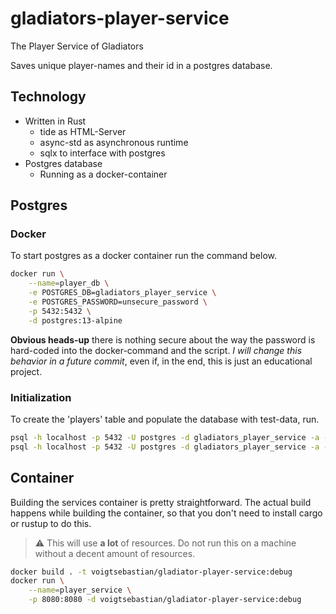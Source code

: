 # gladiators-player-service
The Player Service of Gladiators

Saves unique player-names and their id in a postgres database.

## Technology
- Written in Rust
  - tide as HTML-Server
  - async-std as asynchronous runtime
  - sqlx to interface with postgres
- Postgres database
  - Running as a docker-container

## Postgres
### Docker
To start postgres as a docker container run the command below.
```sh
docker run \
    --name=player_db \
    -e POSTGRES_DB=gladiators_player_service \
    -e POSTGRES_PASSWORD=unsecure_password \
    -p 5432:5432 \
    -d postgres:13-alpine
```

**Obvious heads-up** there is nothing secure about the way the password is
hard-coded into the docker-command and the script.
*I will change this behavior in a future commit*, even if, in the end, this is
just an educational project.

### Initialization
To create the 'players' table and populate the database with test-data, run.
```sh
psql -h localhost -p 5432 -U postgres -d gladiators_player_service -a -f sql/up.sql
psql -h localhost -p 5432 -U postgres -d gladiators_player_service -a -f sql/example_data.sql
```

## Container
Building the services container is pretty straightforward.
The actual build happens while building the container, so that you don't
need to install cargo or rustup to do this.

> :warning: This will use **a lot** of resources. Do not run this on a machine
without a decent amount of resources.

```sh
docker build . -t voigtsebastian/gladiator-player-service:debug
docker run \
    --name=player_service \
    -p 8080:8080 -d voigtsebastian/gladiator-player-service:debug
```
